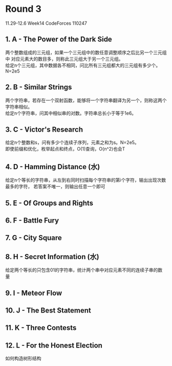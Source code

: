 # Round 3
11.29-12.6 Week14
CodeForces 110247
## 1. A - The Power of the Dark Side  
两个整数组成的三元组，如果一个三元组中的数任意调整顺序之后比另一个三元组中
对应元素大的数目多，则称此三元组大于另一个三元组。  
给定n个三元组，其中数据各不相同，问比所有三元组都大的三元组有多少个。N=2e5
## 2. B -  Similar Strings  
两个字符串，若存在一个双射函数，能够将一个字符串翻译为另一个，则称这两个字符串相似。  
给定n个字符串，问其中相似串的对数。字符串总长小于等于1e6。
## 3. C - Victor's Research  
给定n个整数和s，问有多少个连续子序列，元素之和为s。N=2e5。    
即使前缀和优化，枚举起点和终点，O(1)查询，O(n^2)也会T
## 4. D - Hamming Distance (水)  
给定n个等长的字符串，从左到右同时扫描每个字符串的第i个字符，输出出现次数最多的字符，
若答案不唯一，则输出任意一个即可  
## 5. E - Of Groups and Rights

## 6. F - Battle Fury

## 7. G - City Square

## 8. H - Secret Information (水)  
给定两个等长的只包含01的字符串，统计两个串中对应元素不同的连续子串的数量
## 9. I - Meteor Flow

## 10. J - The Best Statement

## 11. K - Three Contests

## 12. L - For the Honest Election
如何构造树形结构